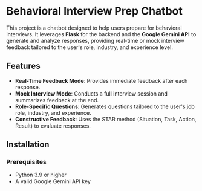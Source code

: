 # Behavioral Interview Prep Chatbot

This project is a chatbot designed to help users prepare for behavioral interviews. It leverages **Flask** for the backend and the **Google Gemini API** to generate and analyze responses, providing real-time or mock interview feedback tailored to the user's role, industry, and experience level.

## Features

- **Real-Time Feedback Mode**: Provides immediate feedback after each response.
- **Mock Interview Mode**: Conducts a full interview session and summarizes feedback at the end.
- **Role-Specific Questions**: Generates questions tailored to the user's job role, industry, and experience.
- **Constructive Feedback**: Uses the STAR method (Situation, Task, Action, Result) to evaluate responses.

## Installation

### Prerequisites
- Python 3.9 or higher
- A valid Google Gemini API key
